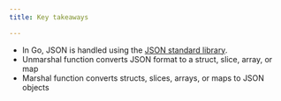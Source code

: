 ```yaml
---
title: Key takeaways

---
```

<!--Key takeaways-->
- In Go, JSON is handled using the [JSON standard library](https://pkg.go.dev/encoding/json).
- Unmarshal function converts JSON format to a struct, slice, array, or map
- Marshal function converts structs, slices, arrays, or maps to JSON objects